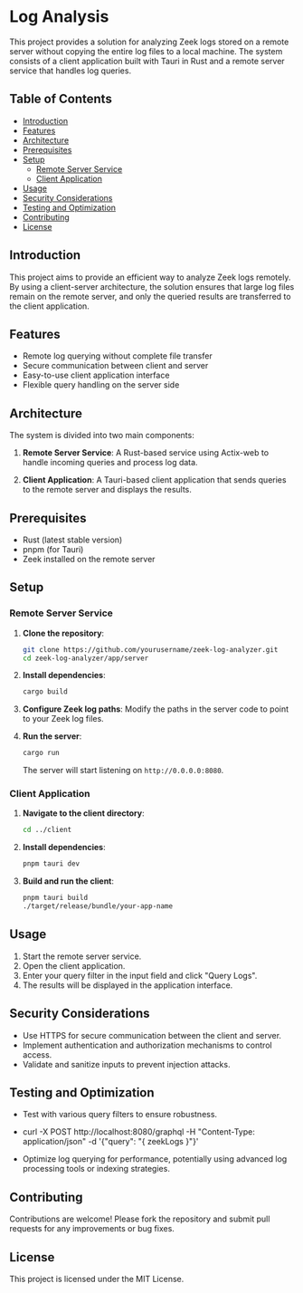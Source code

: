 
# Log Analysis

This project provides a solution for analyzing Zeek logs stored on a remote server without copying the entire log files to a local machine. The system consists of a client application built with Tauri in Rust and a remote server service that handles log queries.

## Table of Contents

- [Introduction](#introduction)
- [Features](#features)
- [Architecture](#architecture)
- [Prerequisites](#prerequisites)
- [Setup](#setup)
  - [Remote Server Service](#remote-server-service)
  - [Client Application](#client-application)
- [Usage](#usage)
- [Security Considerations](#security-considerations)
- [Testing and Optimization](#testing-and-optimization)
- [Contributing](#contributing)
- [License](#license)

## Introduction

This project aims to provide an efficient way to analyze Zeek logs remotely. By using a client-server architecture, the solution ensures that large log files remain on the remote server, and only the queried results are transferred to the client application.

## Features

- Remote log querying without complete file transfer
- Secure communication between client and server
- Easy-to-use client application interface
- Flexible query handling on the server side

## Architecture

The system is divided into two main components:

1. **Remote Server Service**: A Rust-based service using Actix-web to handle incoming queries and process log data.
    
2. **Client Application**: A Tauri-based client application that sends queries to the remote server and displays the results.

## Prerequisites

- Rust (latest stable version)
- pnpm (for Tauri)
- Zeek installed on the remote server

## Setup

### Remote Server Service

1. **Clone the repository**:
   ```bash
   git clone https://github.com/yourusername/zeek-log-analyzer.git
   cd zeek-log-analyzer/app/server
   ```

2. **Install dependencies**:
   ```bash
   cargo build
   ```

3. **Configure Zeek log paths**:
   Modify the paths in the server code to point to your Zeek log files.

4. **Run the server**:
   ```bash
   cargo run
   ```
   The server will start listening on `http://0.0.0.0:8080`.

### Client Application

1. **Navigate to the client directory**:
   ```bash
   cd ../client
   ```

2. **Install dependencies**:
   ```bash
   pnpm tauri dev
   ```

3. **Build and run the client**:
   ```bash
   pnpm tauri build
   ./target/release/bundle/your-app-name
   ```

## Usage

1. Start the remote server service.
2. Open the client application.
3. Enter your query filter in the input field and click "Query Logs".
4. The results will be displayed in the application interface.

## Security Considerations

- Use HTTPS for secure communication between the client and server.
- Implement authentication and authorization mechanisms to control access.
- Validate and sanitize inputs to prevent injection attacks.

## Testing and Optimization

- Test with various query filters to ensure robustness.
- curl -X POST http://localhost:8080/graphql -H "Content-Type: application/json" -d '{"query": "{ zeekLogs }"}'

- Optimize log querying for performance, potentially using advanced log processing tools or indexing strategies.

## Contributing

Contributions are welcome! Please fork the repository and submit pull requests for any improvements or bug fixes.

## License

This project is licensed under the MIT License.

